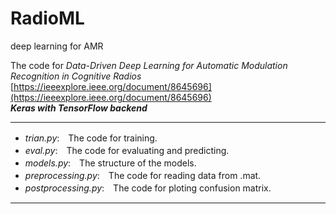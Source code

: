 # RadioML
deep learning for AMR

The code for *Data-Driven Deep Learning for Automatic Modulation Recognition in Cognitive Radios*  
[https://ieeexplore.ieee.org/document/8645696](https://ieeexplore.ieee.org/document/8645696)  
***Keras with TensorFlow backend***  

---
* *trian.py*:　The code for training.  
* *eval.py*:　The code for evaluating and predicting.  
* *models.py*:　The structure of the models.  
* *preprocessing.py*:　The code for reading data from .mat.  
* *postprocessing.py*:　The code for ploting confusion matrix.  
---